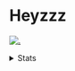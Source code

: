 # Heyzzz  

[![.](https://skillicons.dev/icons?i=js,java)](https://skillicons.dev)  

<details>
<summary>Stats</summary
<!--START_SECTION:waka-->

```txt
TypeScript   3 hrs 43 mins   ███████████░░░░░░░░░░░░░░   44.21 %
Other        2 hrs 52 mins   ████████▓░░░░░░░░░░░░░░░░   34.18 %
CSS          57 mins         ███░░░░░░░░░░░░░░░░░░░░░░   11.39 %
INI          25 mins         █▒░░░░░░░░░░░░░░░░░░░░░░░   04.99 %
JSON         14 mins         ▓░░░░░░░░░░░░░░░░░░░░░░░░   02.91 %
```

<!--END_SECTION:waka-->
</details>

